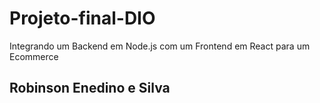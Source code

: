 # Projeto-final-DIO
Integrando um Backend em Node.js com um Frontend em React para um Ecommerce


## Robinson Enedino e Silva